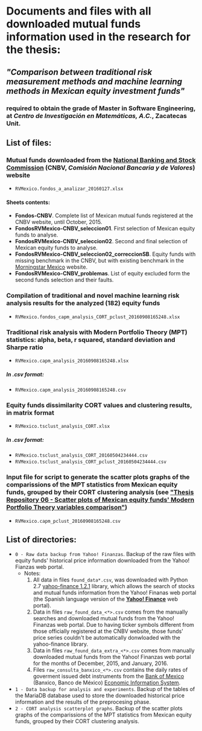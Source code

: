 # Documents and files with all downloaded mutual funds information used in the research for the thesis:
## *"Comparison between traditional risk measurement methods and machine learning methods in Mexican equity investment funds"*
### required to obtain the grade of **Master in Software Engineering**, at *Centro de Investigación en Matemáticas, A.C.*, Zacatecas Unit.

## List of files:
### Mutual funds downloaded from the [**National Banking and Stock Commission**](http://www.cnbv.gob.mx/SECTORES-SUPERVISADOS/SOCIEDADES-DE-INVERSION/Buscador-de-Sociedades-de-Inversi%C3%B3n/Paginas/Buscador-de-Sociedades-de-Inversion.aspx) (CNBV, *Comisión Nacional Bancaria y de Valores*) website
* `RVMexico.fondos_a_analizar_20160127.xlsx`
#### Sheets contents:
 * **Fondos-CNBV**. Complete list of Mexican mutual funds registered at the CNBV website, until October, 2015.
 * **FondosRVMexico-CNBV_seleccion01**. First selection of Mexican equity funds to analyse.
 * **FondosRVMexico-CNBV_seleccion02**. Second and final selection of Mexican equity funds to analyse.
 * **FondosRVMexico-CNBV_seleccion02_correccionSB**. Equity funds with missing benchmark in the CNBV, but with existing benchmark in the [Morningstar Mexico](http://www.morningstar.com.mx) website.
 * **FondosRVMexico-CNBV_problemas**. List of equity excluded form the second funds selection and their faults.

### Compilation of traditional and novel machine learning risk analysis results for the analyzed (182) equity funds
* `RVMexico.fondos_capm_analysis_CORT_pclust_20160908165248.xlsx`

### Traditional risk analysis with **Modern Portfolio Theory** (MPT) statistics: alpha, beta, r squared, standard deviation and Sharpe ratio
* `RVMexico.capm_analysis_20160908165248.xlsx`
##### In .csv format:
 * `RVMexico.capm_analysis_20160908165248.csv`

### Equity funds dissimilarity CORT values and clustering results, in matrix format
* `RVMexico.tsclust_analysis_CORT.xlsx`
##### In .csv format:
 * `RVMexico.tsclust_analysis_CORT_20160504234444.csv`
 * `RVMexico.tsclust_analysis_CORT_pclust_20160504234444.csv`

### Input file for script to generate the scatter plots graphs of the comparissions of the MPT statistics from Mexican equity funds, grouped by their CORT clustering analysis (see [**"Thesis Repository 06 - Scatter plots of Mexican equity funds' Modern Portfolio Theory variables comparison"**](https://github.com/satsuki-chan/ananov_tsclust_graph06))
* `RVMexico.capm_pclust_20160908165248.csv`

## List of directories:
* `0 - Raw data backup from Yahoo! Finanzas`. Backup of the raw files with equity funds' historical price information downloaded from the Yahoo! Fianzas web portal.
  * Notes:
    1. All data in files `found_data*.csv`, was downloaded with Python 2.7 [yahoo-finance 1.2.1](https://pypi.python.org/pypi/yahoo-finance) library, which allows the search of stocks and mutual funds information from the Yahoo! Finanas web portal (the Spanish language version of the [**Yahoo! Finance**](https://es-us.finanzas.yahoo.com) web portal).
    2. Data in files `raw_found_data_<*>.csv` comes from the manually searches and downloaded mutual funds from the Yahoo! Finanzas web portal. Due to having ticker symbols different from those officially registered at the CNBV website, those funds' price series couldn't be automatically donwloaded with the yahoo-finance library.
    3. Data in files `raw_found_data_extra_<*>.csv` comes from manually downloaded mutual funds from the Yahoo! Finanzas web portal for the months of December, 2015, and January, 2016.
    4. Files `raw_consulta_banxico_<*>.csv` contains the daily rates of goverment issued debt instruments from the [Bank of Mexico](http://www.banxico.org.mx/) (Banxico, Banco de México) [Economic Information System](http://www.banxico.org.mx/SieInternet/consultarDirectorioInternetAction.do?sector=18&idCuadro=CF300&accion=consultarCuadro&locale=en).
* `1 - Data backup for analysis and experiments`. Backup of the tables of the MariaDB database used to store the downloaded historical price information and the results of the preprocesing phase.
* `2 - CORT analysis scatterplot graphs`. Backup of the scatter plots graphs of the comparissions of the MPT statistics from Mexican equity funds, grouped by their CORT clustering analysis.
